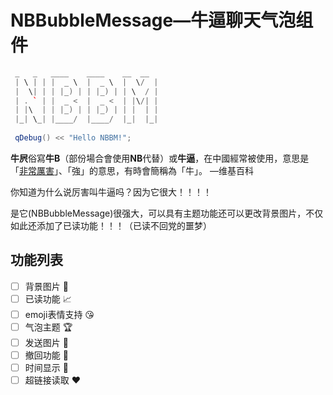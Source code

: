 # NBBubbleMessage—牛逼聊天气泡组件

```c++
 _   _   ____    ____    __  __ 
 | \ | | |  _ \  |  _ \  |  \/  |
 |  \| | | |_) | | |_) | | \  / |
 | . ` | |  _ <  |  _ <  | |\/| |
 | |\  | | |_) | | |_) | | |  | |
 |_| \_| |____/  |____/  |_|  |_|
 
 qDebug() << "Hello NBBM!";
```

**牛屄**俗寫**牛B**（部份場合會使用**NB**代替）或**牛逼**，在中國經常被使用，意思是「[非常](https://zh.wikipedia.org/w/index.php?title=非常&action=edit&redlink=1)[厲害](https://zh.wikipedia.org/w/index.php?title=厉害&action=edit&redlink=1)」、「強」的意思，有時會簡稱為「牛」。  —维基百科

你知道为什么说厉害叫牛逼吗？因为它很大！！！！

是它(NBBubbleMessage)很强大，可以具有主题功能还可以更改背景图片，不仅如此还添加了已读功能！！！（已读不回党的噩梦）

## 功能列表

 - [ ] 背景图片 :gem: 
 - [ ] 已读功能  :chart_with_upwards_trend: 
 - [ ] emoji表情支持 :kissing_heart: 
 - [ ] 气泡主题 :trophy: 
 - [ ] 发送图片 :crown: 
 - [ ] 撤回功能 :rainbow: 
 - [ ] 时间显示 :date: 
 - [ ] 超链接读取 :heart: 
